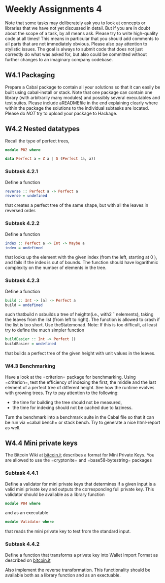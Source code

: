 # Weekly Assignments 4

Note that some tasks may deliberately ask you to look at concepts or libraries
that we have not yet discussed in detail. But if you are in doubt about the scope
of a task, by all means ask.
Please try to write high-quality code at all times! This means in particular that
you should add comments to all parts that are not immediately obvious. Please
also pay attention to stylistic issues. The goal is always to submit code that does
not just correctly do what was asked for, but also could be committed without
further changes to an imaginary company codebase.

## W4.1 Packaging

Prepare a Cabal package to contain all your solutions so that it can easily be
built using cabal-install or stack.
Note that one package can contain one library (with arbitrarily many modules)
and possibly several executables and test suites.
Please include aREADMEfile in the end explaining clearly where within the
package the solutions to the individual subtasks are located.
Please do _NOT_ try to upload your package to Hackage.

## W4.2 Nested datatypes

Recall the type of perfect trees,

```haskell id="P02" file="src/P02.hs"
module P02 where

data Perfect a = Z a | S (Perfect (a, a))
```

### Subtask 4.2.1

Define a function

```haskell id="P02"
reverse :: Perfect a -> Perfect a
reverse = undefined
```

that creates a perfect tree of the same shape, but with all the leaves in reversed
order.

### Subtask 4.2.2

Define a function

```haskell id="P02"
index :: Perfect a -> Int -> Maybe a
index = undefined
```

that looks up the element with the given index (from the left, starting at 0 ),
and fails if the index is out of bounds. The function should have logarithmic
complexity on the number of elements in the tree.

### Subtask 4.2.3

Define a function

```haskell id="P02"
build :: Int -> [a] -> Perfect a
build = undefined
```

such thatbuild n xsbuilds a tree of heightn(i.e., with2 ˆ nelements), taking
the leaves from the list (from left to right). The function is allowed to crash if
the list is too short. Use theStatemonad.
Note: If this is too difficult, at least try to define the much simpler function

```haskell id="P02"
buildEasier :: Int -> Perfect ()
buildEasier = undefined
```

that builds a perfect tree of the given height with unit values in the leaves.

### W4.3 Benchmarking

Have a look at the =criterion= package for benchmarking. Using =criterion=, test
the efficiency of indexing the first, the middle and the last element of a perfect
tree of different height. See how the runtime evolves with growing trees.
Try to pay attention to the following:

- the time for building the tree should not be measured,
- the time for indexing should not be cached due to laziness.

Turn the benchmark into a benchmark suite in the Cabal file so that it can be
run via =cabal bench= or stack bench. Try to generate a nice html-report as
well.

## W4.4 Mini private keys

The Bitcoin Wiki at [bitcoin.it](https://en.bitcoin.it/wiki/Mini_private_key_format)
describes a format for Mini Private Keys.
You are allowed to use the =cryptonite= and =base58-bytestring= packages

### Subtask 4.4.1

Define a validator for mini private keys that determines if a given input is a
valid mini private key and outputs the corresponding full private key.
This validator should be available as a library function

```haskell id="P04" file="src/P04.hs"
module P04 where
```

and as an executable

```haskell id="validator" file="exe/validator.hs"
module Validator where
```

that reads the mini private key to test from the standard input.

### Subtask 4.4.2

Define a function that transforms a private key into Wallet Import Format as
described on [bitcoin.it](https://en.bitcoin.it/wiki/Wallet_import_format)

Also implement the reverse transformation. This functionality should be available
both as a library function and as an exectuable.
